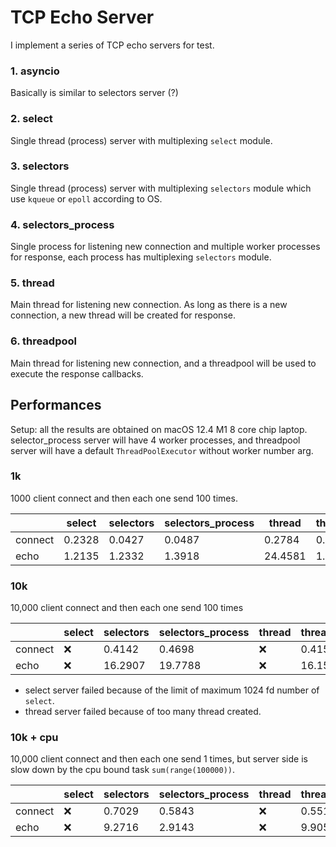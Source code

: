 # TCP Echo Server

I implement a series of TCP echo servers for test.

### 1. asyncio

Basically is similar to selectors server (?)

### 2. select

Single thread (process) server with multiplexing `select` module.

### 3. selectors

Single thread (process) server with multiplexing `selectors` module which use `kqueue` or `epoll` according to OS.

### 4. selectors_process

Single process for listening new connection and multiple worker processes for response, each
process has multiplexing `selectors` module.

### 5. thread

Main thread for listening new connection. As long as there is a new connection, a new thread will be created for
response.

### 6. threadpool

Main thread for listening new connection, and a threadpool will be used to execute the response callbacks.

## Performances

Setup: all the results are obtained on macOS 12.4 M1 8 core chip laptop. selector_process server will have 4 worker
processes, and threadpool server will have a default `ThreadPoolExecutor` without worker number arg.

### 1k

1000 client connect and then each one send 100 times.

|         | select | selectors | selectors_process | thread  | threadpool |
|---------|--------|-----------|-------------------|---------|------------|
| connect | 0.2328 | 0.0427    | 0.0487            | 0.2784  | 0.0424     |
| echo    | 1.2135 | 1.2332    | 1.3918            | 24.4581 | 1.5212     |

### 10k

10,000 client connect and then each one send 100 times

|         | select | selectors | selectors_process | thread | threadpool |
|---------|--------|-----------|-------------------|--------|------------|
| connect | ❌      | 0.4142    | 0.4698            | ❌      | 0.4155     |
| echo    | ❌      | 16.2907   | 19.7788           | ❌      | 16.1532    |

* select server failed because of the limit of maximum 1024 fd number of `select`.
* thread server failed because of too many thread created.

### 10k + cpu

10,000 client connect and then each one send 1 times, but server side is slow down by the cpu bound
task `sum(range(100000))`.

|         | select | selectors | selectors_process | thread | threadpool |
|---------|--------|-----------|-------------------|--------|------------|
| connect | ❌      | 0.7029    | 0.5843            | ❌      | 0.5510     |
| echo    | ❌      | 9.2716    | 2.9143            | ❌      | 9.9059     |

